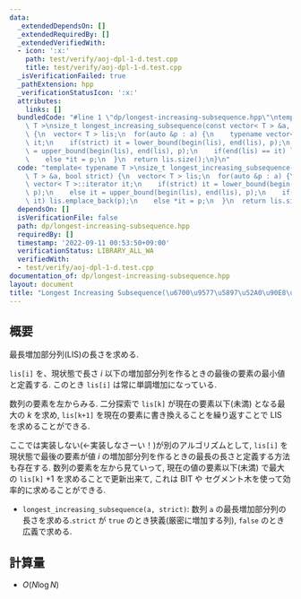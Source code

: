 ```yaml
---
data:
  _extendedDependsOn: []
  _extendedRequiredBy: []
  _extendedVerifiedWith:
  - icon: ':x:'
    path: test/verify/aoj-dpl-1-d.test.cpp
    title: test/verify/aoj-dpl-1-d.test.cpp
  _isVerificationFailed: true
  _pathExtension: hpp
  _verificationStatusIcon: ':x:'
  attributes:
    links: []
  bundledCode: "#line 1 \"dp/longest-increasing-subsequence.hpp\"\ntemplate< typename\
    \ T >\nsize_t longest_increasing_subsequence(const vector< T > &a, bool strict)\
    \ {\n  vector< T > lis;\n  for(auto &p : a) {\n    typename vector< T >::iterator\
    \ it;\n    if(strict) it = lower_bound(begin(lis), end(lis), p);\n    else it\
    \ = upper_bound(begin(lis), end(lis), p);\n    if(end(lis) == it) lis.emplace_back(p);\n\
    \    else *it = p;\n  }\n  return lis.size();\n}\n"
  code: "template< typename T >\nsize_t longest_increasing_subsequence(const vector<\
    \ T > &a, bool strict) {\n  vector< T > lis;\n  for(auto &p : a) {\n    typename\
    \ vector< T >::iterator it;\n    if(strict) it = lower_bound(begin(lis), end(lis),\
    \ p);\n    else it = upper_bound(begin(lis), end(lis), p);\n    if(end(lis) ==\
    \ it) lis.emplace_back(p);\n    else *it = p;\n  }\n  return lis.size();\n}\n"
  dependsOn: []
  isVerificationFile: false
  path: dp/longest-increasing-subsequence.hpp
  requiredBy: []
  timestamp: '2022-09-11 00:53:50+09:00'
  verificationStatus: LIBRARY_ALL_WA
  verifiedWith:
  - test/verify/aoj-dpl-1-d.test.cpp
documentation_of: dp/longest-increasing-subsequence.hpp
layout: document
title: "Longest Increasing Subsequence(\u6700\u9577\u5897\u52A0\u90E8\u5206\u5217)"
---
```


## 概要

最長増加部分列(LIS)の長さを求める.

`lis[i]` を、現状態で長さ $i$ 以下の増加部分列を作るときの最後の要素の最小値と定義する. このとき `lis[i]` は常に単調増加になっている.

数列の要素を左からみる. 二分探索で `lis[k]` が現在の要素以下(未満) となる最大の $k$ を求め, `lis[k+1]` を現在の要素に書き換えることを繰り返すことで LIS を求めることができる.

ここでは実装しない(←実装しなさーい！)が別のアルゴリズムとして, `lis[i]` を現状態で最後の要素が値 $i$ の増加部分列を作るときの最長の長さと定義する方法も存在する. 数列の要素を左から見ていって, 現在の値の要素以下(未満) で最大の `lis[k]` $+ 1$ を求めることで更新出来て, これは BIT や セグメント木を使って効率的に求めることができる.

* `longest_increasing_subsequence(a, strict)`: 数列 `a` の最長増加部分列の長さを求める.`strict` が `true` のとき狭義(厳密に増加する列), `false` のとき広義で求める.

## 計算量

* $O(N \log N)$
